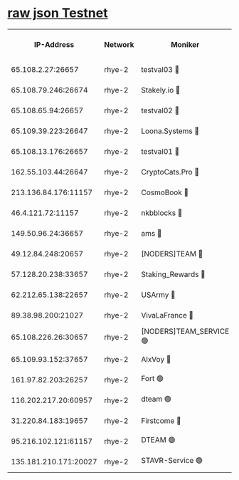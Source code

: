 
[raw json Testnet](https://rpc-check.quickt.stavr.tech/quickt/rpc-quickt-result.json)
=


<table><tr><th>IP-Address</th><th>Network</th><th>Moniker</th><th>Latest Block Height</th><th>Earliest Block Height</th><th>Catching Up</th><th>Tx Index</th><th>Voting Power</th><th>Scan Time</th></tr><tr><td>65.108.2.27:26657</td><td>rhye-2</td><td>testval03 🔴</td><td>602736</td><td>1</td><td>False</td><td>on</td><td>11002050</td><td>2024-02-01T06:05:47.575975404UTC</td></tr><tr><td>65.108.79.246:26674</td><td>rhye-2</td><td>Stakely.io 🔴</td><td>602737</td><td>1</td><td>False</td><td>on</td><td>10010</td><td>2024-02-01T06:05:51.996076497UTC</td></tr><tr><td>65.108.65.94:26657</td><td>rhye-2</td><td>testval02 🔴</td><td>602737</td><td>1</td><td>False</td><td>on</td><td>11002050</td><td>2024-02-01T06:05:54.714459862UTC</td></tr><tr><td>65.109.39.223:26647</td><td>rhye-2</td><td>Loona.Systems 🔴</td><td>602738</td><td>1</td><td>False</td><td>off</td><td>86949</td><td>2024-02-01T06:05:57.752822574UTC</td></tr><tr><td>65.108.13.176:26657</td><td>rhye-2</td><td>testval01 🔴</td><td>602738</td><td>1</td><td>False</td><td>on</td><td>13082010</td><td>2024-02-01T06:05:58.575212724UTC</td></tr><tr><td>162.55.103.44:26647</td><td>rhye-2</td><td>CryptoCats.Pro 🔴</td><td>602743</td><td>1</td><td>False</td><td>off</td><td>9999</td><td>2024-02-01T06:06:28.897902070UTC</td></tr><tr><td>213.136.84.176:11157</td><td>rhye-2</td><td>CosmoBook 🔴</td><td>602742</td><td>65301</td><td>False</td><td>off</td><td>1528057</td><td>2024-02-01T06:06:22.499229110UTC</td></tr><tr><td>46.4.121.72:11157</td><td>rhye-2</td><td>nkbblocks 🔴</td><td>602734</td><td>70101</td><td>False</td><td>off</td><td>81491</td><td>2024-02-01T06:05:39.531798941UTC</td></tr><tr><td>149.50.96.24:36657</td><td>rhye-2</td><td>ams 🔴</td><td>602740</td><td>133501</td><td>False</td><td>on</td><td>10786</td><td>2024-02-01T06:06:11.926488214UTC</td></tr><tr><td>49.12.84.248:20657</td><td>rhye-2</td><td>[NODERS]TEAM 🔴</td><td>602740</td><td>146001</td><td>False</td><td>on</td><td>59690</td><td>2024-02-01T06:06:09.484103005UTC</td></tr><tr><td>57.128.20.238:33657</td><td>rhye-2</td><td>Staking_Rewards 🔴</td><td>602738</td><td>149101</td><td>False</td><td>on</td><td>9900</td><td>2024-02-01T06:05:57.308215292UTC</td></tr><tr><td>62.212.65.138:22657</td><td>rhye-2</td><td>USArmy 🔴</td><td>563100</td><td>198001</td><td>False</td><td>on</td><td>59069</td><td>2024-02-01T06:05:46.940097540UTC</td></tr><tr><td>89.38.98.200:21027</td><td>rhye-2</td><td>VivaLaFrance 🔴</td><td>602735</td><td>220501</td><td>False</td><td>off</td><td>10000</td><td>2024-02-01T06:05:42.095754209UTC</td></tr><tr><td>65.108.226.26:30657</td><td>rhye-2</td><td>[NODERS]TEAM_SERVICE 🟢</td><td>602738</td><td>241501</td><td>False</td><td>on</td><td>0</td><td>2024-02-01T06:05:58.175655456UTC</td></tr><tr><td>65.109.93.152:37657</td><td>rhye-2</td><td>AlxVoy 🔴</td><td>602735</td><td>315173</td><td>False</td><td>on</td><td>143351</td><td>2024-02-01T06:05:44.489132763UTC</td></tr><tr><td>161.97.82.203:26257</td><td>rhye-2</td><td>Fort 🟢</td><td>563100</td><td>330438</td><td>False</td><td>on</td><td>0</td><td>2024-02-01T06:05:39.288763148UTC</td></tr><tr><td>116.202.217.20:60957</td><td>rhye-2</td><td>dteam 🟢</td><td>602737</td><td>421794</td><td>False</td><td>on</td><td>0</td><td>2024-02-01T06:05:54.939154029UTC</td></tr><tr><td>31.220.84.183:19657</td><td>rhye-2</td><td>Firstcome 🔴</td><td>584316</td><td>541501</td><td>False</td><td>off</td><td>721277</td><td>2024-02-01T06:05:47.248144793UTC</td></tr><tr><td>95.216.102.121:61157</td><td>rhye-2</td><td>DTEAM 🟢</td><td>596935</td><td>595801</td><td>False</td><td>on</td><td>0</td><td>2024-02-01T06:05:52.330102641UTC</td></tr><tr><td>135.181.210.171:20027</td><td>rhye-2</td><td>STAVR-Service 🟢</td><td>602739</td><td>600001</td><td>False</td><td>on</td><td>0</td><td>2024-02-01T06:06:07.166260462UTC</td></tr></table>
